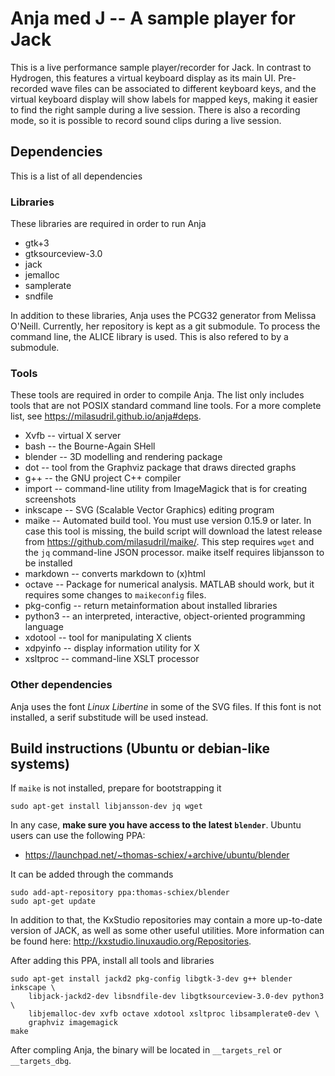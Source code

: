 Anja med J -- A sample player for Jack
======================================

This is a live performance sample player/recorder for Jack. In contrast to
Hydrogen, this features a virtual keyboard display as its main UI.
Pre-recorded wave files can be associated to different keyboard keys, and the
virtual keyboard display will show labels for mapped keys, making it easier to
find the right sample during a live session. There is also a recording mode, so
it is possible to record sound clips during a live session.

Dependencies
------------
This is a list of all dependencies

### Libraries
These libraries are required in order to run Anja

 * gtk+3
 * gtksourceview-3.0
 * jack
 * jemalloc
 * samplerate
 * sndfile


In addition to these libraries, Anja uses the PCG32 generator from Melissa
O'Neill. Currently, her repository is kept as a git submodule. To process the
command line, the ALICE library is used. This is also refered to by a submodule.

### Tools
These tools are required in order to compile Anja. The list only includes tools
that are not POSIX standard command line tools. For a more complete list, see
https://milasudril.github.io/anja#deps.

 * Xvfb -- virtual X server
 * bash -- the Bourne-Again SHell
 * blender -- 3D modelling and rendering package
 * dot -- tool from the Graphviz package that draws directed graphs
 * g++ -- the GNU project C++ compiler
 * import -- command-line utility from ImageMagick that is for creating screenshots
 * inkscape -- SVG (Scalable Vector Graphics) editing program
 * maike -- Automated build tool. You must use version 0.15.9 or later.
	In case this tool is missing, the build script will download the latest
    release	from https://github.com/milasudril/maike/. This step requires `wget`
    and the `jq` command-line JSON processor. maike itself requires libjansson
    to be installed
 * markdown -- converts markdown to (x)html
 * octave -- Package for numerical analysis. MATLAB should work, but it requires
	some changes to `maikeconfig` files.
 * pkg-config -- return metainformation about installed libraries
 * python3 -- an interpreted, interactive, object-oriented programming language
 * xdotool -- tool for manipulating X clients
 * xdpyinfo -- display information utility for X
 * xsltproc -- command-line XSLT processor


### Other dependencies

Anja uses the font *Linux Libertine* in some of the SVG files. If this font
is not installed, a serif substitude will be used instead.

Build instructions (Ubuntu or debian-like systems)
--------------------------------------------------

If `maike` is not installed, prepare for bootstrapping it

    sudo apt-get install libjansson-dev jq wget

In any case, **make sure you have access to the latest `blender`**. Ubuntu users can
use the following PPA:

 * https://launchpad.net/~thomas-schiex/+archive/ubuntu/blender

It can be added through the commands

    sudo add-apt-repository ppa:thomas-schiex/blender
    sudo apt-get update

In addition to that, the KxStudio repositories may contain a more up-to-date
version of JACK, as well as some other useful utilities. More information can be
found here: http://kxstudio.linuxaudio.org/Repositories.

After adding this PPA, install all tools and libraries

    sudo apt-get install jackd2 pkg-config libgtk-3-dev g++ blender inkscape \
        libjack-jackd2-dev libsndfile-dev libgtksourceview-3.0-dev python3 \
        libjemalloc-dev xvfb octave xdotool xsltproc libsamplerate0-dev \
        graphviz imagemagick
    make

After compling Anja, the binary will be located in `__targets_rel` or `__targets_dbg`.
